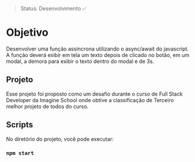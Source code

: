 > Status: Desenvolvimento ✅

# Objetivo 
Desenvolver uma função assíncrona utilizando o async/await do javascript. A função deverá exibir em tela um texto depois de clicado no botão, em um modal, a demora para exibir o texto dentro do modal e de 3s.


## Projeto
Esse projeto foi proposto como um desafio durante o curso de Full Stack Developer da Imagine School onde obtive a classificação de Terceiro melhor projeto de todos do curso.


 

 
##  Scripts

No diretório do projeto, você pode executar:

### `npm start`
